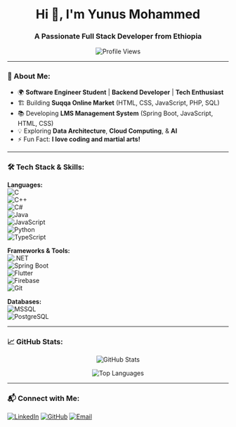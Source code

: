 <h1 align="center">Hi 👋, I'm Yunus Mohammed</h1>
<h3 align="center">A Passionate Full Stack Developer from Ethiopia</h3>

<p align="center">
  <img src="https://komarev.com/ghpvc/?username=2yunus&label=Profile%20views&color=0e75b6&style=flat" alt="Profile Views" />
</p>

---

### 🚀 About Me:

- 🌍 **Software Engineer Student** | **Backend Developer** | **Tech Enthusiast**
- 🏗️ Building **Suqqa Online Market** (HTML, CSS, JavaScript, PHP, SQL)
- 📚 Developing **LMS Management System** (Spring Boot, JavaScript, HTML, CSS)
- 💡 Exploring **Data Architecture**, **Cloud Computing**, & **AI**
- ⚡ Fun Fact: **I love coding and martial arts!**

---

### 🛠 Tech Stack & Skills:

**Languages:**  
![C](https://img.shields.io/badge/C-%2300599C.svg?&style=for-the-badge&logo=c&logoColor=white)  
![C++](https://img.shields.io/badge/C%2B%2B-%2300599C.svg?&style=for-the-badge&logo=c%2B%2B&logoColor=white)  
![C#](https://img.shields.io/badge/C%23-%23239120.svg?&style=for-the-badge&logo=c-sharp&logoColor=white)  
![Java](https://img.shields.io/badge/Java-%23ED8B00.svg?&style=for-the-badge&logo=openjdk&logoColor=white)  
![JavaScript](https://img.shields.io/badge/JavaScript-%23F7DF1E.svg?&style=for-the-badge&logo=javascript&logoColor=black)  
![Python](https://img.shields.io/badge/Python-%233776AB.svg?&style=for-the-badge&logo=python&logoColor=white)  
![TypeScript](https://img.shields.io/badge/TypeScript-%233178C6.svg?&style=for-the-badge&logo=typescript&logoColor=white)  

**Frameworks & Tools:**  
![.NET](https://img.shields.io/badge/.NET-%235C2D91.svg?&style=for-the-badge&logo=.net&logoColor=white)  
![Spring Boot](https://img.shields.io/badge/Spring%20Boot-%236DB33F.svg?&style=for-the-badge&logo=spring-boot&logoColor=white)  
![Flutter](https://img.shields.io/badge/Flutter-%2302569B.svg?&style=for-the-badge&logo=flutter&logoColor=white)  
![Firebase](https://img.shields.io/badge/Firebase-%23FFCA28.svg?&style=for-the-badge&logo=firebase&logoColor=white)  
![Git](https://img.shields.io/badge/Git-%23F05032.svg?&style=for-the-badge&logo=git&logoColor=white)  

**Databases:**  
![MSSQL](https://img.shields.io/badge/Microsoft%20SQL%20Server-%23CC2927.svg?&style=for-the-badge&logo=microsoft-sql-server&logoColor=white)  
![PostgreSQL](https://img.shields.io/badge/PostgreSQL-%23336791.svg?&style=for-the-badge&logo=postgresql&logoColor=white)  

---

### 📈 GitHub Stats:

<p align="center">
  <img src="https://github-readme-stats.vercel.app/api?username=2yunus&show_icons=true&theme=radical" alt="GitHub Stats" />
</p>

<p align="center">
  <img src="https://github-readme-stats.vercel.app/api/top-langs/?username=2yunus&layout=compact&theme=radical" alt="Top Languages" />
</p>

---

### 📬 Connect with Me:

[![LinkedIn](https://img.shields.io/badge/LinkedIn-%230077B5.svg?&style=for-the-badge&logo=linkedin&logoColor=white)](https://www.linkedin.com/in/yunusmoh/)
[![GitHub](https://img.shields.io/badge/GitHub-%23121011.svg?&style=for-the-badge&logo=github&logoColor=white)](https://github.com/2yunus)
[![Email](https://img.shields.io/badge/Email-%23D14836.svg?&style=for-the-badge&logo=gmail&logoColor=white)](mailto:yunusmohammed767@gmail.com)

